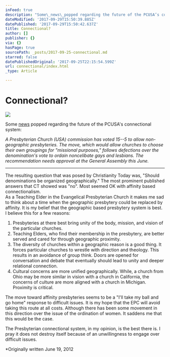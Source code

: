 ```yaml
---
inFeed: true
description: "Some\_news\_popped regarding the future of the PCUSA’s connectional system:"
dateModified: '2017-09-29T15:50:39.885Z'
datePublished: '2017-09-29T15:50:42.637Z'
title: Connectional?
author: []
publisher: {}
via: {}
hasPage: true
sourcePath: _posts/2017-09-25-connectional.md
starred: false
datePublishedOriginal: '2017-09-25T22:15:54.599Z'
url: connectional/index.html
_type: Article

---
```

# Connectional?
![](https://the-grid-user-content.s3-us-west-2.amazonaws.com/396bb231-5d0c-48d0-aefa-ef020a803337.jpg)

Some [news][0] popped regarding the future of the PCUSA's connectional system:

_A Presbyterian Church (USA) commission has voted 15--5 to allow non-geographic presbyteries. The move, which would allow churches to choose their own groupings for "missional purposes," follows defections over the denomination's vote to ordain noncelibate gays and lesbians. The recommendation needs approval at the General Assembly this June._

---

The resulting question that was posed by Christianity Today was, "Should denominations be organized geographically." The most prominent published answers that CT showed was "no". Most seemed OK with affinity based connectionalism.  
As a Teaching Elder in the Evangelical Presbyterian Church it makes me sad to think about a time when the geographic presbytery could be replaced by affinity. It is my belief that the geographic based presbytery system is best. I believe this for a few reasons:

1. Presbyteries at there best bring unity of the body, mission, and vision of the particular churches.
2. Teaching Elders, who find their membership in the presbytery, are better served and cared for through geographic proximity.
3. The diversity of churches within a geographic reason is a good thing. It forces particular churches to wrestle with direction and theology. This results in an avoidance of group think. Doors are opened for conversation and debate that eventually should lead to unity and deeper relational connection.
4. Cultural concerns are more unified geographically. While, a church from Ohio may be more similar in vision with a church in California, the concerns of culture are more aligned with a church in Michigan. Proximity is critical.

The move toward affinity presbyteries seems to be a "I'll take my ball and go home" response to difficult issues. It is my hope that the EPC will avoid taking this route at all costs. Although there has been some movement in this direction over the issue of the ordination of women. It saddens me that this would be the case.

The Presbyterian connectional system, in my opinion, is the best there is. I pray it does not destroy itself because of an unwillingness to engage over difficult issues.

\*Originally written June 19, 2012

[0]: http://www.christianitytoday.com/ct/2012/june/should-denominations-be-organized-geographically.html